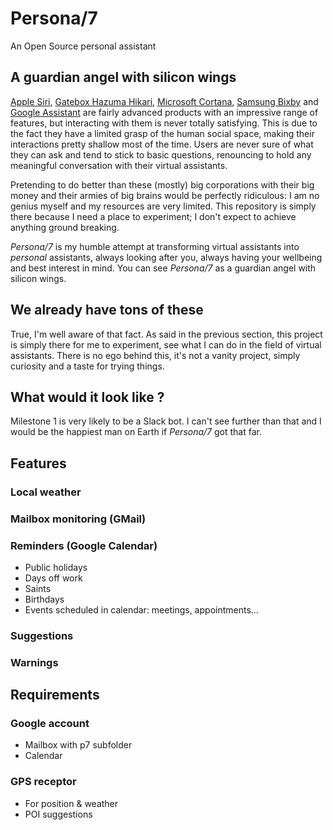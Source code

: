 # Persona/7
An Open Source personal assistant
## A guardian angel with silicon wings
[Apple Siri](https://en.wikipedia.org/wiki/Siri), [Gatebox Hazuma Hikari](https://www.gatebox.ai/en/), [Microsoft Cortana](https://en.wikipedia.org/wiki/Cortana), [Samsung Bixby](https://en.wikipedia.org/wiki/Bixby_(virtual_assistant)) and [Google Assistant](https://en.wikipedia.org/wiki/Google_Assistant) are fairly advanced products with an impressive range of features, but interacting with them is never totally satisfying. This is due to the fact they have a limited grasp of the human social space, making their interactions pretty shallow most of the time. Users are never sure of what they can ask and tend to stick to basic questions, renouncing to hold any meaningful conversation with their virtual assistants.

Pretending to do better than these (mostly) big corporations with their big money and their armies of big brains would be perfectly ridiculous: I am no genius myself and my resources are very limited. This repository is simply there because I need a place to experiment; I don't expect to achieve anything ground breaking.

*Persona/7* is my humble attempt at transforming virtual assistants into *personal* assistants, always looking after you, always having your wellbeing and best interest in mind. You can see *Persona/7* as a guardian angel with silicon wings.
## We already have tons of these
True, I'm well aware of that fact. As said in the previous section, this project is simply there for me to experiment, see what I can do in the field of virtual assistants.
There is no ego behind this, it's not a vanity project, simply curiosity and a taste for trying things.
## What would it look like ?
Milestone 1 is very likely to be a Slack bot. I can't see further than that and I would be the happiest man on Earth if *Persona/7* got that far.
## Features
### Local weather
### Mailbox monitoring (GMail)
### Reminders (Google Calendar)
- Public holidays
- Days off work
- Saints
- Birthdays
- Events scheduled in calendar: meetings, appointments...
### Suggestions
### Warnings
## Requirements
### Google account
- Mailbox with p7 subfolder
- Calendar
### GPS receptor
- For position & weather
- POI suggestions

